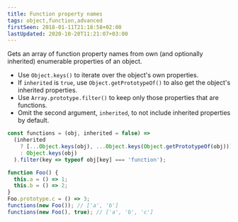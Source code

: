 ```yaml
---
title: Function property names
tags: object,function,advanced
firstSeen: 2018-01-11T21:18:58+02:00
lastUpdated: 2020-10-20T11:21:07+03:00
---
```


Gets an array of function property names from own (and optionally inherited) enumerable properties of an object.

- Use `Object.keys()` to iterate over the object's own properties.
- If `inherited` is `true`, use `Object.getPrototypeOf()` to also get the object's inherited properties.
- Use `Array.prototype.filter()` to keep only those properties that are functions.
- Omit the second argument, `inherited`, to not include inherited properties by default.

```js
const functions = (obj, inherited = false) =>
  (inherited
    ? [...Object.keys(obj), ...Object.keys(Object.getPrototypeOf(obj))]
    : Object.keys(obj)
  ).filter(key => typeof obj[key] === 'function');
```

```js
function Foo() {
  this.a = () => 1;
  this.b = () => 2;
}
Foo.prototype.c = () => 3;
functions(new Foo()); // ['a', 'b']
functions(new Foo(), true); // ['a', 'b', 'c']
```
